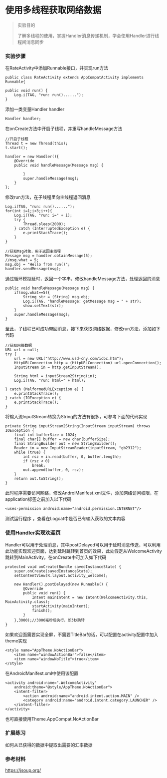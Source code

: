 # 使用多线程获取网络数据

> 实验目的
>
> 了解多线程的使用，掌握Handler消息传递机制，学会使用Handler进行线程间消息同步

### 实验步骤
在RateActivity中添加Runnable接口，并实现run方法
```
public class RateActivity extends AppCompatActivity implements Runnable{

public void run() {
    Log.i(TAG, "run: run()......");
}
```
添加一类变量Handler handler
```
Handler handler;
```
在onCreate方法中开启子线程，并重写handleMessage方法
```
//开启子线程
Thread t = new Thread(this);
t.start();

handler = new Handler(){
    @Override
    public void handleMessage(Message msg) {
        
        }
        super.handleMessage(msg);
    }
};
```
修改run方法，在子线程里向主线程返回消息
```
Log.i(TAG, "run: run()......");
for(int i=1;i<3;i++){
    Log.i(TAG, "run: i=" + i);
    try {
        Thread.sleep(2000);
    } catch (InterruptedException e) {
        e.printStackTrace();
    }
}

//获取Msg对象，用于返回主线程
Message msg = handler.obtainMessage(5);
//msg.what = 5;
msg.obj = "Hello from run()";
handler.sendMessage(msg);
```
通过循环模拟延时，返回一个字串，修改handleMessage方法，处理返回的消息
```
public void handleMessage(Message msg) {
    if(msg.what==5){
        String str = (String) msg.obj;
        Log.i(TAG, "handleMessage: getMessage msg = " + str);
        show.setText(str);
    }
    super.handleMessage(msg);
}
```
至此，子线程已可成功带回消息，接下来获取网络数据，修改run方法，添加如下代码
```
//获取网络数据
URL url = null;
try {
    url = new URL("http://www.usd-cny.com/icbc.htm");
    HttpURLConnection http = (HttpURLConnection) url.openConnection();
    InputStream in = http.getInputStream();

    String html = inputStream2String(in);
    Log.i(TAG, "run: html=" + html);

} catch (MalformedURLException e) {
    e.printStackTrace();
} catch (IOException e) {
    e.printStackTrace();
}
```
将输入流InputStream转换为String的方法有很多，可参考下面的代码实现
```
private String inputStream2String(InputStream inputStream) throws IOException {
    final int bufferSize = 1024;
    final char[] buffer = new char[bufferSize];
    final StringBuilder out = new StringBuilder();
    Reader in = new InputStreamReader(inputStream, "gb2312");
    while (true) {
        int rsz = in.read(buffer, 0, buffer.length);
        if (rsz < 0)
            break;
        out.append(buffer, 0, rsz);
    }
    return out.toString();
}
```
此时程序需要访问网络，修改AndroiManifest.xml文件，添加网络访问权限，在application标签之前加入以下代码
```
<uses-permission android:name="android.permission.INTERNET"/>
```
测试运行程序 ，查看在Logcat中是否已有输入获取的文本内容


### 使用Handler实现欢迎页

Handler可以用于处理消息，其中postDelayed可以用于延时消息传送，可以利用此功能实现欢迎页面，达到延时跳转到首页的效果，此处假定从WelcomeActivity跳转到MainActivity，在onCreate中可加入如下代码
```
protected void onCreate(Bundle savedInstanceState) {
    super.onCreate(savedInstanceState);
    setContentView(R.layout.activity_welcome);

    new Handler().postDelayed(new Runnable() {
        @Override
        public void run() {
            Intent mainIntent = new Intent(WelcomeActivity.this, MainActivity.class);
            startActivity(mainIntent);
            finish();
        }
    },3000);//3000毫秒后执行，即3秒跳转
}
```
如果欢迎面需要实现全屏，不需要TitleBar的话，可以配置在activity配置中加入theme实现
```
<style name="AppTheme.NoActionBar">
    <item name="windowActionBar">false</item>
    <item name="windowNoTitle">true</item>
</style>
```
在AndroidManifest.xml中使用该配置
```
<activity android:name=".WelcomeActivity"
    android:theme="@style/AppTheme.NoActionBar">
    <intent-filter>
        <action android:name="android.intent.action.MAIN" />
        <category android:name="android.intent.category.LAUNCHER" />
    </intent-filter>
</activity>
```
也可直接使用Theme.AppCompat.NoActionBar



### 扩展练习

如何从已获得的数据中提取出需要的汇率数据


### 参考材料
https://jsoup.org/
